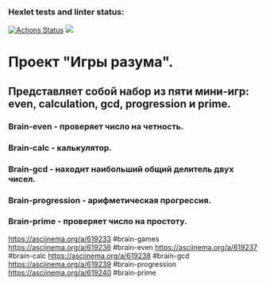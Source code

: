 ### Hexlet tests and linter status:
[![Actions Status](https://github.com/Z4NDIE/python-project-49/workflows/hexlet-check/badge.svg)](https://github.com/Z4NDIE/python-project-49/actions)
<a href="https://codeclimate.com/github/Z4NDIE/python-project-49/maintainability"><img src="https://api.codeclimate.com/v1/badges/2158d232f6f88c299670/maintainability" /></a>

# Проект "Игры разума".
## Представляет собой набор из пяти мини-игр: even, calculation, gcd, progression и prime. 
### Brain-even - проверяет число на четность.
### Brain-calc - калькулятор.
### Brain-gcd - находит наибольший общий делитель двух чисел.
### Brain-progression - арифметическая прогрессия.
### Brain-prime - проверяет число на простоту.

https://asciinema.org/a/619233 #brain-games
https://asciinema.org/a/619236 #brain-even
https://asciinema.org/a/619237 #brain-calc
https://asciinema.org/a/619238 #brain-gcd
https://asciinema.org/a/619239 #brain-progression
https://asciinema.org/a/619240 #brain-prime
